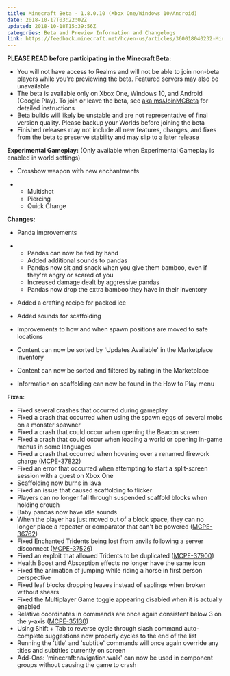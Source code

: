 ```yaml
---
title: Minecraft Beta - 1.8.0.10 (Xbox One/Windows 10/Android)
date: 2018-10-17T03:22:02Z
updated: 2018-10-18T15:39:56Z
categories: Beta and Preview Information and Changelogs
link: https://feedback.minecraft.net/hc/en-us/articles/360018040232-Minecraft-Beta-1-8-0-10-Xbox-One-Windows-10-Android
---
```


**PLEASE READ before participating in the Minecraft Beta:**

- You will not have access to Realms and will not be able to join non-beta players while you're previewing the beta. Featured servers may also be unavailable
- The beta is available only on Xbox One, Windows 10, and Android (Google Play). To join or leave the beta, see [aka.ms/JoinMCBeta](http://aka.ms/JoinMCBeta) for detailed instructions
- Beta builds will likely be unstable and are not representative of final version quality. Please backup your Worlds before joining the beta
- Finished releases may not include all new features, changes, and fixes from the beta to preserve stability and may slip to a later release  
    

**Experimental Gameplay:** (Only available when Experimental Gameplay is enabled in world settings)

- Crossbow weapon with new enchantments

- - Multishot
  - Piercing
  - Quick Charge  
      

**Changes:**

- Panda improvements

- - Pandas can now be fed by hand
  - Added additional sounds to pandas
  - Pandas now sit and snack when you give them bamboo, even if they're angry or scared of you
  - Increased damage dealt by aggressive pandas
  - Pandas now drop the extra bamboo they have in their inventory

- Added a crafting recipe for packed ice

- Added sounds for scaffolding

- Improvements to how and when spawn positions are moved to safe locations

- Content can now be sorted by 'Updates Available' in the Marketplace inventory

- Content can now be sorted and filtered by rating in the Marketplace

- Information on scaffolding can now be found in the How to Play menu  
    

**Fixes:**

- Fixed several crashes that occurred during gameplay
- Fixed a crash that occurred when using the spawn eggs of several mobs on a monster spawner
- Fixed a crash that could occur when opening the Beacon screen
- Fixed a crash that could occur when loading a world or opening in-game menus in some languages
- Fixed a crash that occurred when hovering over a renamed firework charge ([MCPE-37822](https://bugs.mojang.com/browse/MCPE-37822))
- Fixed an error that occurred when attempting to start a split-screen session with a guest on Xbox One
- Scaffolding now burns in lava
- Fixed an issue that caused scaffolding to flicker
- Players can no longer fall through suspended scaffold blocks when holding crouch
- Baby pandas now have idle sounds
- When the player has just moved out of a block space, they can no longer place a repeater or comparator that can't be powered ([MCPE-36762](https://bugs.mojang.com/browse/MCPE-36762))
- Fixed Enchanted Tridents being lost from anvils following a server disconnect ([MCPE-37526](https://bugs.mojang.com/browse/MCPE-37526))
- Fixed an exploit that allowed Tridents to be duplicated ([MCPE-37900](https://bugs.mojang.com/browse/MCPE-37900))
- Health Boost and Absorption effects no longer have the same icon
- Fixed the animation of jumping while riding a horse in first person perspective
- Fixed leaf blocks dropping leaves instead of saplings when broken without shears
- Fixed the Multiplayer Game toggle appearing disabled when it is actually enabled
- Relative coordinates in commands are once again consistent below 3 on the y-axis ([MCPE-35130](https://bugs.mojang.com/browse/MCPE-35130))
- Using Shift + Tab to reverse cycle through slash command auto-complete suggestions now properly cycles to the end of the list
- Running the 'title' and 'subtitle' commands will once again override any titles and subtitles currently on screen
- Add-Ons: 'minecraft:navigation.walk' can now be used in component groups without causing the game to crash
